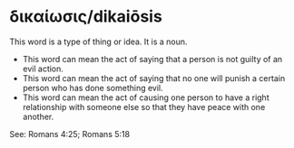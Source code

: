 # δικαίωσις/dikaiōsis
This word is a type of thing or idea. It is a noun.
* This word can mean the act of saying that a person is not guilty of an evil action.
* This word can mean the act of saying that no one will punish a certain person who has done something evil.
* This word can mean the act of causing one person to have a right relationship with someone else so that they have peace with one another.

See: Romans 4:25; Romans 5:18
